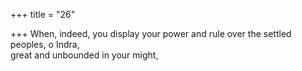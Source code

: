+++
title = "26"

+++
When, indeed, you display your power and rule over the settled peoples,  o Indra,  
great and unbounded in your might,  
